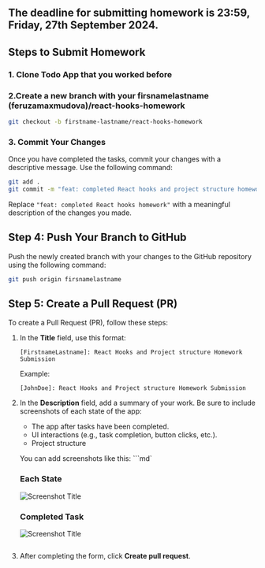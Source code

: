 ## The deadline for submitting homework is 23:59, Friday, 27th September 2024.

## Steps to Submit Homework

### 1. Clone Todo App that you worked before

### 2.Create a new branch with your firsnamelastname (feruzamaxmudova)/react-hooks-homework

```bash
git checkout -b firstname-lastname/react-hooks-homework
```

### 3. Commit Your Changes

Once you have completed the tasks, commit your changes with a descriptive message. Use the following command:

```bash
git add .
git commit -m "feat: completed React hooks and project structure homework"
```

Replace `"feat: completed React hooks homework"` with a meaningful description of the changes you made.

## Step 4: Push Your Branch to GitHub

Push the newly created branch with your changes to the GitHub repository using the following command:

```bash
git push origin firsnamelastname
```

## Step 5: Create a Pull Request (PR)

To create a Pull Request (PR), follow these steps:

1. In the **Title** field, use this format:

    ```
    [FirstnameLastname]: React Hooks and Project structure Homework Submission
    ```

    Example:

    ```
    [JohnDoe]: React Hooks and Project structure Homework Submission
    ```

2. In the **Description** field, add a summary of your work. Be sure to include screenshots of each state of the app:

    - The app after tasks have been completed.
    - UI interactions (e.g., task completion, button clicks, etc.).
    - Project structure

    You can add screenshots like this:
    ```md`

    ### Each State

    ![Screenshot Title](url_to_screenshot)

    ### Completed Task

    ![Screenshot Title](url_to_screenshot)

    ```

    ```

3. After completing the form, click **Create pull request**.

